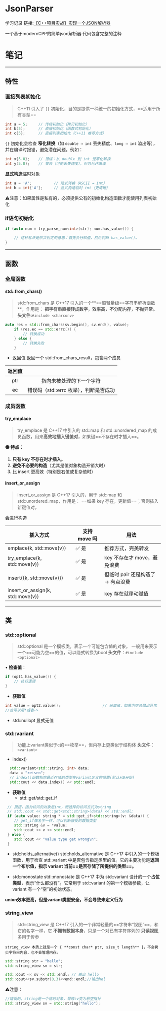 # JsonParser

学习记录
链接:[【C++项目实战】实现一个JSON解析器](https://www.bilibili.com/video/BV1pa4y1g7v6/?spm_id_from=333.337.search-card.all.click&vd_source=452811d53d64d58829c7c9b100c1115c)

一个基于modernCPP的简单json解析器
代码包含完整的注释

# 笔记

---
## 特性
### 直接列表初始化
> C++11 引入了 `{}` 初始化，目的是提供一种统一的初始化方式，==适用于所有类型==
```cpp
int a = 5;     // 传统初始化（拷贝初始化）
int b(5);      // 直接初始化（函数式初始化）
int c{5};      // 直接列表初始化（C++11 推荐方式）
```

`{}` 初始化会检查 **窄化转换**（如 `double → int` 丢失精度、`long → int` 溢出等），并在编译时报错，避免潜在问题。例如：
```cpp
int x{5.0};    // 错误：从 double 到 int 是窄化转换
int y(5.0);    // 警告（可能丢失精度），但仍允许编译
```

**显式构造**临时对象
```cpp
int a = 'A';          // 隐式转换（ASCII → int）
int b = int{'A'};     // 显式构造临时 int（更清晰）
```

⚠️注意：如果属性是私有的，必须提供公有的初始化构造函数才能使用列表初始化

### if语句初始化
```cpp
if (auto num = try_parse_num<int>(str); num.has_value()) {

    // 这种写法是依次判定的意思：首先执行赋值，然后判断 has_value()。
}
```


---
## 函数

### 全局函数
####  std::from_chars()
> std::from_chars 是 C++17 引入的一个**==超轻量级==字符串解析函数**，作用是：
> **把字符串直接转成数字，效率高，不分配内存，不抛异常。**
> **头文件:**`#include <charconv>`

```cpp
auto res = std::from_chars(sv.begin(), sv.end(), value);
    if (res.ec == std::errc()) {
        // 转换成功
    } else {
        // 转换失败
    }
```
- 返回值
	返回一个 std::from_chars_result，包含两个成员
	
| **返回值** |                          |
| :-----: | :----------------------: |
|   ptr   |       指向未被处理的下一个字符       |
|   ec    | 错误码（std::errc 枚举），判断是否成功 |


### 成员函数
#### try_emplace
> try_emplace 是 C++17 中引入的 std::map 和 std::unordered_map 的成员函数，用来**高效地插入键值对**，如果键==不存在时才插入==。

**🟢 特点：**
1. **只有 key 不存在时才插入**。
2. **避免不必要的构造**（尤其是值对象构造开销大时）
3. 比 insert 更高效（特别是右值或复杂值时）

#### insert_or_assign
> insert_or_assign 是 C++17 引入的，用于 std::map 和 std::unordered_map，作用是：
>==如果 key 存在，更新值==；否则插入新键值对。

  会进行构造
  
| **插入方式**                     | **支持 move 吗** | **用法**                |
| ---------------------------- | ------------- | --------------------- |
| emplace(k, std::move(v))     | ✅ 是           | 推荐方式，完美转发             |
| try_emplace(k, std::move(v)) | ✅ 是           | key 不存在才 move，避免浪费    |
| insert({k, std::move(v)})    | ✅ 是           | 但临时 pair 还是构造了 → 有点浪费 |
|insert_or_assign(k, std::move(v))|✅ 是|key 存在就移动赋值|


---

## 类
### std::optional
> std::optional 是一个模板类，表示一个可能包含值的对象。
> 一般用来表示一个==可能为空==的值，可以隐式转换为bool
   **头文件**：`#include <optional>`


• **检查值**：
```cpp
if (opt1.has_value()) {
    // 执行逻辑
}
```
- **获取值**
```cpp
int value = opt2.value();                   // 获取值，如果为空会抛出异常
//也可以用*或者->
```

- std::nullopt
	显式无值

### std::variant
> 功能上variant类似于c的==枚举==，但内存上更类似于结构体
   **头文件**：`<variant>`

- index()
```cpp
  std::variant<std::string, int> data;
  data = "reisen";
  // index()函数指向最近存储的类型在variant定义的位置(默认从0开始)
  std::cout << data.index() << std::endl;
```
- **获取值**
	- std::get/std::get_if
```cpp
 // 报错，因为访问的对象是int，而选择的访问方式为string
 // std::cout << std::get<std::string>(data) << std::endl;
 if (auto value: string * = std::get_if<std::string>(v: &data)) {
	// get_if像名字一样，可以判断接受的数据类型
	std::string &v = *value;
	std::cout << v << std::endl;
 } else {
	std::cout << "value type get wrong\n";
 }
```

- std::holds_alternative()
	 std::holds_alternative 是 C++17 中引入的一个模板函数，用于检查 std::variant 中是否包含指定类型的值。它的主要功能是**返回一个布尔值，指示 variant 当前==是否存储了所提供的类型==。**

- std::monostate
	std::monostate 是 C++17 中为 std::variant 设计的一个**占位类型**，表示“什么都没有”。它常用于 std::variant 的第一个模板参数，让 variant 有一个“空”的初始状态。


**union效率更高，但是variant类型安全，不会导致未定义行为**

### string_view
> std::string_view 是 C++17 引入的一个非常轻量的==字符串“视图”==，和它的名字一样，它 **不拥有数据本身**，只是一个对已有字符序列的 **只读视图**,多用于传参

`string_view 本质上就是一个 { **const char* ptr, size_t length** }，不会拷贝字符串内容，也不会管理内存。`

```cpp
std::string str = "hello";
std::string_view sv = str;

std::cout << sv << std::endl; // 输出 hello
std::cout<<sv.substr(0,3)<<end::endl;//输出hel

```

⚠️注意：
```cpp
//错误的，string是一个临时对象，导致sv变为悬空指针
std::string_view sv = std::string("hello");
```

